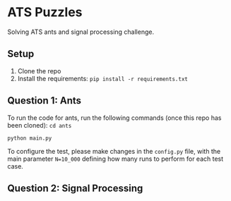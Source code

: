 # ATS Puzzles

Solving ATS ants and signal processing challenge.

## Setup
1) Clone the repo
2) Install the requirements: `pip install -r requirements.txt`

## Question 1: Ants
To run the code for ants, run the following commands (once this repo has been cloned):
`cd ants`

`python main.py`

To configure the test, please make changes in the `config.py` file, with the main parameter `N=10_000` defining how many runs to perform for each test case.

## Question 2: Signal Processing
